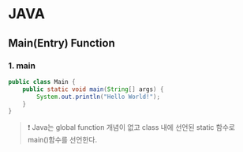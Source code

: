 # JAVA

## Main(Entry) Function

### 1. main

```java
public class Main {
    public static void main(String[] args) {
        System.out.println("Hello World!");
    }
}
```

> ❗ Java는 global function 개념이 없고 class 내에 선언된 static 함수로 main()함수를 선언한다.